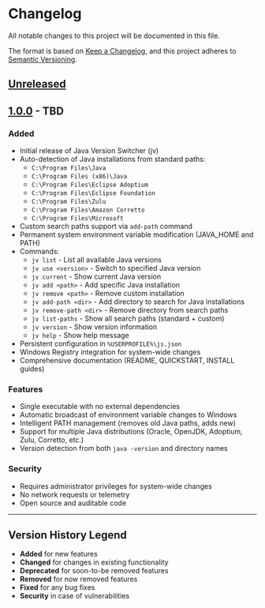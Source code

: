 # Changelog

All notable changes to this project will be documented in this file.

The format is based on [Keep a Changelog](https://keepachangelog.com/en/1.0.0/),
and this project adheres to [Semantic Versioning](https://semver.org/spec/v2.0.0.html).

## [Unreleased]

## [1.0.0] - TBD

### Added
- Initial release of Java Version Switcher (jv)
- Auto-detection of Java installations from standard paths:
  - `C:\Program Files\Java`
  - `C:\Program Files (x86)\Java`
  - `C:\Program Files\Eclipse Adoptium`
  - `C:\Program Files\Eclipse Foundation`
  - `C:\Program Files\Zulu`
  - `C:\Program Files\Amazon Corretto`
  - `C:\Program Files\Microsoft`
- Custom search paths support via `add-path` command
- Permanent system environment variable modification (JAVA_HOME and PATH)
- Commands:
  - `jv list` - List all available Java versions
  - `jv use <version>` - Switch to specified Java version
  - `jv current` - Show current Java version
  - `jv add <path>` - Add specific Java installation
  - `jv remove <path>` - Remove custom installation
  - `jv add-path <dir>` - Add directory to search for Java installations
  - `jv remove-path <dir>` - Remove directory from search paths
  - `jv list-paths` - Show all search paths (standard + custom)
  - `jv version` - Show version information
  - `jv help` - Show help message
- Persistent configuration in `%USERPROFILE%\js.json`
- Windows Registry integration for system-wide changes
- Comprehensive documentation (README, QUICKSTART, INSTALL guides)

### Features
- Single executable with no external dependencies
- Automatic broadcast of environment variable changes to Windows
- Intelligent PATH management (removes old Java paths, adds new)
- Support for multiple Java distributions (Oracle, OpenJDK, Adoptium, Zulu, Corretto, etc.)
- Version detection from both `java -version` and directory names

### Security
- Requires administrator privileges for system-wide changes
- No network requests or telemetry
- Open source and auditable code

---

## Version History Legend

- **Added** for new features
- **Changed** for changes in existing functionality
- **Deprecated** for soon-to-be removed features
- **Removed** for now removed features
- **Fixed** for any bug fixes
- **Security** in case of vulnerabilities

[Unreleased]: https://github.com/CostaBrosky/jv/compare/v1.0.0...HEAD
[1.0.0]: https://github.com/CostaBrosky/jv/releases/tag/v1.0.0
